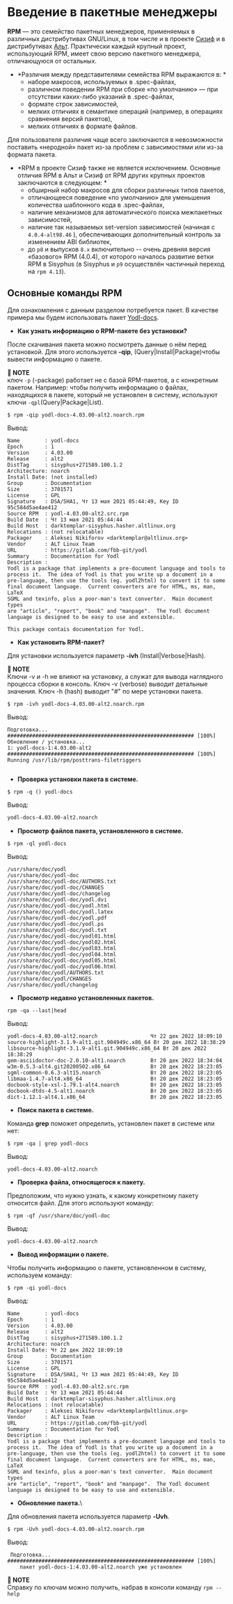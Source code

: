# Введение в пакетные менеджеры

**RPM** — это семейство пакетных менеджеров, применяемых в различных дистрибутивах GNU/Linux, в том числе и в проекте [Сизиф](https://www.altlinux.org/Sisyphus) и в дистрибутивах [Альт](https://www.altlinux.org/Releases). Практически каждый крупный проект, использующий RPM, имеет свою версию пакетного менеджера, отличающуюся от остальных.

* *Различия между представителями семейства RPM выражаются в: *
  * наборе макросов, используемых в .spec-файлах,
  * различном поведении RPM при сборке «по умолчанию» — при отсутствии каких-либо указаний в .spec-файлах,
  * формате строк зависимостей,
  * мелких отличиях в семантике операций (например, в операциях сравнения версий пакетов),
  * мелких отличиях в формате файлов.

Для пользователя различия чаще всего заключаются в невозможности поставить «неродной» пакет из-за проблем с зависимостями или из-за формата пакета.

* *RPM в проекте Сизиф также не является исключением. Основные отличия RPM в Альт и Сизиф от RPM других крупных проектов заключаются в следующем: *
  * обширный набор макросов для сборки различных типов пакетов,
  * отличающееся поведение «по умолчанию» для уменьшения количества шаблонного кода в .spec-файлах,
  * наличие механизмов для автоматического поиска межпакетных зависимостей,
  * наличие так называемых set-version зависимостей (начиная с `4.0.4-alt98.46` ), обеспечивающих дополнительный контроль за изменением ABI библиотек,
  * до `p8` и выпусков `8.x` включительно -- очень древняя версия «базового» RPM (4.0.4), от которого началось развитие ветки RPM в Sisyphus (в Sisyphus и `p9` осуществлён частичный переход на `rpm 4.13`).

## Основные команды RPM

Для ознакомления с данным разделом потребуется пакет. В качестве примера мы будем использовать пакет [Yodl-docs](http://ftp.altlinux.org/pub/distributions/ALTLinux/p10/branch/noarch/RPMS.classic/yodl-docs-4.03.00-alt2.noarch.rpm).

* **Как узнать информацию о RPM-пакете без установки?**

После скачивания пакета можно посмотреть данные о нём перед установкой. Для этого используется **-qip**, (Query|Install|Package)чтобы вывести информацию о пакете. 

**📌 NOTE**\
ключ `-p` (-package) работает не с базой RPM-пакетов, а с конкретным пакетом. Например: чтобы получить информацию о файлах, находящихся в пакете, который не установлен в систему, используют ключи `-qpl`(Query|Package|List).


```
$ rpm -qip yodl-docs-4.03.00-alt2.noarch.rpm
```

Вывод:

```
Name        : yodl-docs
Epoch       : 1
Version     : 4.03.00
Release     : alt2
DistTag     : sisyphus+271589.100.1.2
Architecture: noarch
Install Date: (not installed)
Group       : Documentation
Size        : 3701571
License     : GPL
Signature   : DSA/SHA1, Чт 13 мая 2021 05:44:49, Key ID 95c584d5ae4ae412
Source RPM  : yodl-4.03.00-alt2.src.rpm
Build Date  : Чт 13 мая 2021 05:44:44
Build Host  : darktemplar-sisyphus.hasher.altlinux.org
Relocations : (not relocatable)
Packager    : Aleksei Nikiforov <darktemplar@altlinux.org>
Vendor      : ALT Linux Team
URL         : https://gitlab.com/fbb-git/yodl
Summary     : Documentation for Yodl
Description :
Yodl is a package that implements a pre-document language and tools to
process it.  The idea of Yodl is that you write up a document in a
pre-language, then use the tools (eg. yodl2html) to convert it to some
final document language.  Current converters are for HTML, ms, man, LaTeX
SGML and texinfo, plus a poor-man's text converter.  Main document types
are "article", "report", "book" and "manpage".  The Yodl document
language is designed to be easy to use and extensible.

This package contais documentation for Yodl.
```

* **Как установить RPM-пакет?**

Для установки используется параметр **-ivh** (Install|Verbose|Hash).

**📌 NOTE**\
Ключи -v и -h не влияют на установку, а служат для вывода наглядного процесса сборки в консоль. Ключ -v (verbose) выводит детальные значения. Ключ -h (hash) выводит "#" по мере установки пакета.
 

```
$ rpm -ivh yodl-docs-4.03.00-alt2.noarch.rpm
```

Вывод: 

```
Подготовка...                ############################################################ [100%]
Обновление / установка...
1: yodl-docs-1:4.03.00-alt2  ############################################################ [100%]
Running /usr/lib/rpm/posttrans-filetriggers
  
```

* **Проверка установки пакета в системе.**

```
$ rpm -q () yodl-docs
```

Вывод:
```bash
yodl-docs-4.03.00-alt2.noarch
```

* **Просмотр файлов пакета, установленного в системе.**

```
$ rpm -ql yodl-docs
```

Вывод:

```
/usr/share/doc/yodl
/usr/share/doc/yodl-doc
/usr/share/doc/yodl-doc/AUTHORS.txt
/usr/share/doc/yodl-doc/CHANGES
/usr/share/doc/yodl-doc/changelog
/usr/share/doc/yodl-doc/yodl.dvi
/usr/share/doc/yodl-doc/yodl.html
/usr/share/doc/yodl-doc/yodl.latex
/usr/share/doc/yodl-doc/yodl.pdf
/usr/share/doc/yodl-doc/yodl.ps
/usr/share/doc/yodl-doc/yodl.txt
/usr/share/doc/yodl-doc/yodl01.html
/usr/share/doc/yodl-doc/yodl02.html
/usr/share/doc/yodl-doc/yodl03.html
/usr/share/doc/yodl-doc/yodl04.html
/usr/share/doc/yodl-doc/yodl05.html
/usr/share/doc/yodl-doc/yodl06.html
/usr/share/doc/yodl/AUTHORS.txt
/usr/share/doc/yodl/CHANGES
/usr/share/doc/yodl/changelog
```

* **Просмотр недавно установленных пакетов.**

```
rpm -qa --last|head
```

Вывод:

```
yodl-docs-4.03.00-alt2.noarch                 Чт 22 дек 2022 18:09:10
source-highlight-3.1.9-alt1.git.904949c.x86_64 Вт 20 дек 2022 18:38:29
libsource-highlight-3.1.9-alt1.git.904949c.x86_64 Вт 20 дек 2022 18:38:29
gem-asciidoctor-doc-2.0.10-alt1.noarch        Вт 20 дек 2022 18:34:04
w3m-0.5.3-alt4.git20200502.x86_64             Вт 20 дек 2022 18:23:05
sgml-common-0.6.3-alt15.noarch                Вт 20 дек 2022 18:23:05
libmaa-1.4.7-alt4.x86_64                      Вт 20 дек 2022 18:23:05
docbook-style-xsl-1.79.1-alt4.noarch          Вт 20 дек 2022 18:23:05
docbook-dtds-4.5-alt1.noarch                  Вт 20 дек 2022 18:23:05
dict-1.12.1-alt4.1.x86_64                     Вт 20 дек 2022 18:23:05
```

* **Поиск пакета в системе.**

Команда **grep** поможет определить, установлен пакет в системе или нет:

```
$ rpm -qa | grep yodl-docs
```

Вывод:

```
yodl-docs-4.03.00-alt2.noarch
```

* **Проверка файла, относящегося к пакету.**

Предположим, что нужно узнать, к какому конкретному пакету относится файл. Для этого используют команду:

```
$ rpm -qf /usr/share/doc/yodl-doc
```

Вывод:

```
yodl-docs-4.03.00-alt2.noarch
```

* **Вывод информации о пакете.**

Чтобы получить информацию о пакете, установленном в систему, используем команду:

```
$ rpm -qi yodl-docs
```

Вывод:

```
Name        : yodl-docs
Epoch       : 1
Version     : 4.03.00
Release     : alt2
DistTag     : sisyphus+271589.100.1.2
Architecture: noarch
Install Date: Чт 22 дек 2022 18:09:10
Group       : Documentation
Size        : 3701571
License     : GPL
Signature   : DSA/SHA1, Чт 13 мая 2021 05:44:49, Key ID 95c584d5ae4ae412
Source RPM  : yodl-4.03.00-alt2.src.rpm
Build Date  : Чт 13 мая 2021 05:44:44
Build Host  : darktemplar-sisyphus.hasher.altlinux.org
Relocations : (not relocatable)
Packager    : Aleksei Nikiforov <darktemplar@altlinux.org>
Vendor      : ALT Linux Team
URL         : https://gitlab.com/fbb-git/yodl
Summary     : Documentation for Yodl
Description :
Yodl is a package that implements a pre-document language and tools to
process it.  The idea of Yodl is that you write up a document in a
pre-language, then use the tools (eg. yodl2html) to convert it to some
final document language.  Current converters are for HTML, ms, man, LaTeX
SGML and texinfo, plus a poor-man's text converter.  Main document types
are "article", "report", "book" and "manpage".  The Yodl document
language is designed to be easy to use and extensible.
```

* **Обновление пакета.**\
   

Для обновления пакета используется параметр **-Uvh**.

```
$ rpm -Uvh yodl-docs-4.03.00-alt2.noarch.rpm 
```

Вывод:

```
 Подготовка...             ############################################################ [100%]
	пакет yodl-docs-1:4.03.00-alt2.noarch уже установлен

```

**📌 NOTE**\
Справку по ключам можно получить, набрав в консоли команду `rpm --help`
